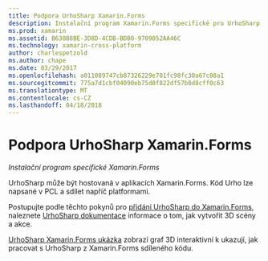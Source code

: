 ```yaml
---
title: Podpora UrhoSharp Xamarin.Forms
description: Instalační program Xamarin.Forms specifické pro UrhoSharp.
ms.prod: xamarin
ms.assetid: B630B8BE-3D8D-4CDB-BDB0-9709052AA46C
ms.technology: xamarin-cross-platform
author: charlespetzold
ms.author: chape
ms.date: 03/29/2017
ms.openlocfilehash: a011089747cb87326229e701fc98fc30a67c08a1
ms.sourcegitcommit: 775a7d1cbf04090eb75d0f822df57b8d8cff0c63
ms.translationtype: MT
ms.contentlocale: cs-CZ
ms.lasthandoff: 04/18/2018
---
```

# <a name="urhosharp-xamarinforms-support"></a>Podpora UrhoSharp Xamarin.Forms

_Instalační program specifické Xamarin.Forms_

UrhoSharp může být hostovaná v aplikacích Xamarin.Forms. Kód Urho lze napsané v PCL a sdílet napříč platformami.

Postupujte podle těchto pokynů pro [přidání UrhoSharp do Xamarin.Forms](~/xamarin-forms/user-interface/graphics/urhosharp.md), naleznete [UrhoSharp dokumentace](~/graphics-games/urhosharp/using.md) informace o tom, jak vytvořit 3D scény a akce.

[UrhoSharp Xamarin.Forms ukázka](https://github.com/xamarin/urho-samples/tree/master/FormsSample) zobrazí graf 3D interaktivní k ukazují, jak pracovat s UrhoSharp z Xamarin.Forms sdíleného kódu.

